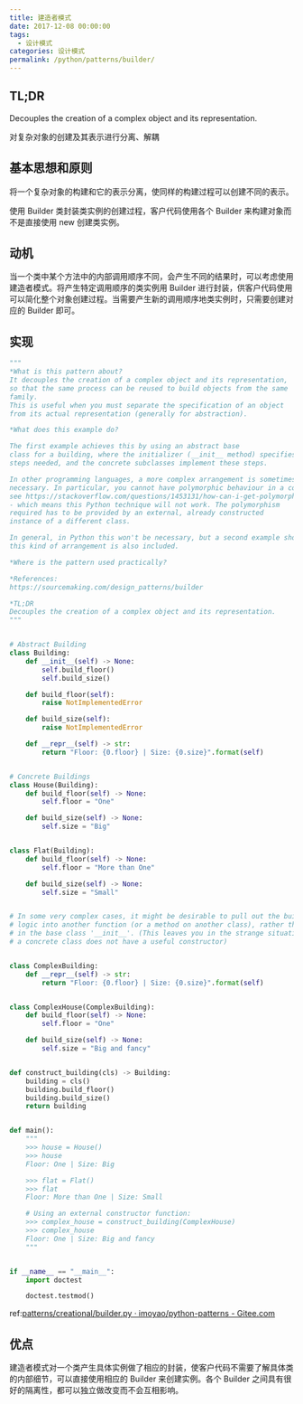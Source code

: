 ```yaml
---
title: 建造者模式
date: 2017-12-08 00:00:00
tags: 
  - 设计模式
categories: 设计模式
permalink: /python/patterns/builder/
---
```


## TL;DR
Decouples the creation of a complex object and its representation.

对复杂对象的创建及其表示进行分离、解耦

## 基本思想和原则

将一个复杂对象的构建和它的表示分离，使同样的构建过程可以创建不同的表示。

使用 Builder 类封装类实例的创建过程，客户代码使用各个 Builder 来构建对象而不是直接使用 new 创建类实例。

## 动机

当一个类中某个方法中的内部调用顺序不同，会产生不同的结果时，可以考虑使用建造者模式。将产生特定调用顺序的类实例用 Builder 进行封装，供客户代码使用可以简化整个对象创建过程。当需要产生新的调用顺序地类实例时，只需要创建对应的 Builder 即可。

## 实现
```python
"""
*What is this pattern about?
It decouples the creation of a complex object and its representation,
so that the same process can be reused to build objects from the same
family.
This is useful when you must separate the specification of an object
from its actual representation (generally for abstraction).

*What does this example do?

The first example achieves this by using an abstract base
class for a building, where the initializer (__init__ method) specifies the
steps needed, and the concrete subclasses implement these steps.

In other programming languages, a more complex arrangement is sometimes
necessary. In particular, you cannot have polymorphic behaviour in a constructor in C++ -
see https://stackoverflow.com/questions/1453131/how-can-i-get-polymorphic-behavior-in-a-c-constructor
- which means this Python technique will not work. The polymorphism
required has to be provided by an external, already constructed
instance of a different class.

In general, in Python this won't be necessary, but a second example showing
this kind of arrangement is also included.

*Where is the pattern used practically?

*References:
https://sourcemaking.com/design_patterns/builder

*TL;DR
Decouples the creation of a complex object and its representation.
"""


# Abstract Building
class Building:
    def __init__(self) -> None:
        self.build_floor()
        self.build_size()

    def build_floor(self):
        raise NotImplementedError

    def build_size(self):
        raise NotImplementedError

    def __repr__(self) -> str:
        return "Floor: {0.floor} | Size: {0.size}".format(self)


# Concrete Buildings
class House(Building):
    def build_floor(self) -> None:
        self.floor = "One"

    def build_size(self) -> None:
        self.size = "Big"


class Flat(Building):
    def build_floor(self) -> None:
        self.floor = "More than One"

    def build_size(self) -> None:
        self.size = "Small"


# In some very complex cases, it might be desirable to pull out the building
# logic into another function (or a method on another class), rather than being
# in the base class '__init__'. (This leaves you in the strange situation where
# a concrete class does not have a useful constructor)


class ComplexBuilding:
    def __repr__(self) -> str:
        return "Floor: {0.floor} | Size: {0.size}".format(self)


class ComplexHouse(ComplexBuilding):
    def build_floor(self) -> None:
        self.floor = "One"

    def build_size(self) -> None:
        self.size = "Big and fancy"


def construct_building(cls) -> Building:
    building = cls()
    building.build_floor()
    building.build_size()
    return building


def main():
    """
    >>> house = House()
    >>> house
    Floor: One | Size: Big

    >>> flat = Flat()
    >>> flat
    Floor: More than One | Size: Small

    # Using an external constructor function:
    >>> complex_house = construct_building(ComplexHouse)
    >>> complex_house
    Floor: One | Size: Big and fancy
    """


if __name__ == "__main__":
    import doctest

    doctest.testmod()

```
ref:[patterns/creational/builder.py · imoyao/python-patterns - Gitee.com](https://gitee.com/imoyao/python-patterns/blob/master/patterns/creational/builder.py)

## 优点

建造者模式对一个类产生具体实例做了相应的封装，使客户代码不需要了解具体类的内部细节，可以直接使用相应的 Builder 来创建实例。各个 Builder 之间具有很好的隔离性，都可以独立做改变而不会互相影响。
